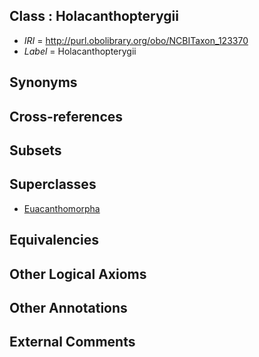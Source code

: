 
## Class : Holacanthopterygii

 * *IRI* = http://purl.obolibrary.org/obo/NCBITaxon_123370
 * *Label* = Holacanthopterygii

## Synonyms


## Cross-references


## Subsets


## Superclasses

 * [Euacanthomorpha](../../NCBITaxon/69/NCBITaxon_123369.md)

## Equivalencies


## Other Logical Axioms


## Other Annotations


## External Comments

